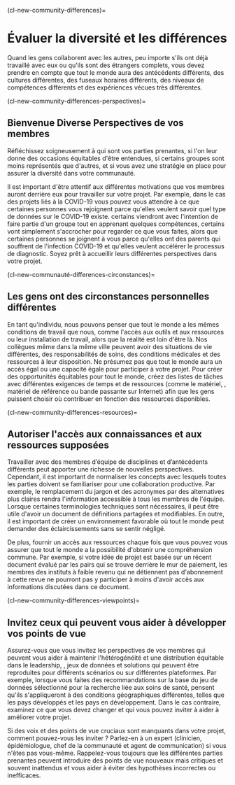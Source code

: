 (cl-new-community-differences)=
# Évaluer la diversité et les différences

Quand les gens collaborent avec les autres, peu importe s'ils ont déjà travaillé avec eux ou qu'ils sont des étrangers complets, vous devez prendre en compte que tout le monde aura des antécédents différents, des cultures différentes, des fuseaux horaires différents, des niveaux de compétences différents et des expériences vécues très différentes.

(cl-new-community-differences-perspectives)=
## Bienvenue Diverse Perspectives de vos membres

Réfléchissez soigneusement à qui sont vos parties prenantes, si l'on leur donne des occasions équitables d'être entendues, si certains groupes sont moins représentés que d'autres, et si vous avez une stratégie en place pour assurer la diversité dans votre communauté.

Il est important d'être attentif aux différentes motivations que vos membres auront derrière eux pour travailler sur votre projet. Par exemple, dans le cas des projets liés à la COVID-19 vous pouvez vous attendre à ce que certaines personnes vous rejoignent parce qu'elles veulent savoir quel type de données sur le COVID-19 existe. certains viendront avec l'intention de faire partie d'un groupe tout en apprenant quelques compétences, certains vont simplement s'accrocher pour regarder ce que vous faites, alors que certaines personnes se joignent à vous parce qu'elles ont des parents qui souffrent de l'infection COVID-19 et qu'elles veulent accélérer le processus de diagnostic. Soyez prêt à accueillir leurs différentes perspectives dans votre projet.

(cl-new-communauté-differences-circonstances)=
## Les gens ont des circonstances personnelles différentes

En tant qu'individu, nous pouvons penser que tout le monde a les mêmes conditions de travail que nous, comme l'accès aux outils et aux ressources ou leur installation de travail, alors que la réalité est loin d'être là. Nos collègues même dans la même ville peuvent avoir des situations de vie différentes, des responsabilités de soins, des conditions médicales et des ressources à leur disposition. Ne présumez pas que tout le monde aura un accès égal ou une capacité égale pour participer à votre projet. Pour créer des opportunités équitables pour tout le monde, créez des listes de tâches avec différentes exigences de temps et de ressources (comme le matériel, , matériel de référence ou bande passante sur Internet) afin que les gens puissent choisir où contribuer en fonction des ressources disponibles.

(cl-new-community-differences-resources)=
## Autoriser l'accès aux connaissances et aux ressources supposées

Travailler avec des membres d’équipe de disciplines et d’antécédents différents peut apporter une richesse de nouvelles perspectives. Cependant, il est important de normaliser les concepts avec lesquels toutes les parties doivent se familiariser pour une collaboration productive. Par exemple, le remplacement du jargon et des acronymes par des alternatives plus claires rendra l'information accessible à tous les membres de l'équipe. Lorsque certaines terminologies techniques sont nécessaires, il peut être utile d'avoir un document de définitions partagées et modifiables. En outre, il est important de créer un environnement favorable où tout le monde peut demander des éclaircissements sans se sentir négligé.

De plus, fournir un accès aux ressources chaque fois que vous pouvez vous assurer que tout le monde a la possibilité d'obtenir une compréhension commune. Par exemple, si votre idée de projet est basée sur un récent document évalué par les pairs qui se trouve derrière le mur de paiement, les membres des instituts à faible revenu qui ne détiennent pas d'abonnement à cette revue ne pourront pas y participer à moins d'avoir accès aux informations discutées dans ce document.

(cl-new-community-differences-viewpoints)=
## Invitez ceux qui peuvent vous aider à développer vos points de vue

Assurez-vous que vous invitez les perspectives de vos membres qui peuvent vous aider à maintenir l'hétérogénéité et une distribution équitable dans le leadership, , jeux de données et solutions qui peuvent être reproduites pour différents scénarios ou sur différentes plateformes. Par exemple, lorsque vous faites des recommandations sur la base du jeu de données sélectionné pour la recherche liée aux soins de santé, pensent qu'ils s'appliqueront à des conditions géographiques différentes, telles que les pays développés et les pays en développement. Dans le cas contraire, examinez ce que vous devez changer et qui vous pouvez inviter à aider à améliorer votre projet.

Si des voix et des points de vue cruciaux sont manquants dans votre projet, comment pouvez-vous les inviter ? Parlez-en à un expert (clinicien, épidémiologue, chef de la communauté et agent de communication) si vous n'êtes pas vous-même. Rappelez-vous toujours que les différentes parties prenantes peuvent introduire des points de vue nouveaux mais critiques et souvent inattendus et vous aider à éviter des hypothèses incorrectes ou inefficaces.
